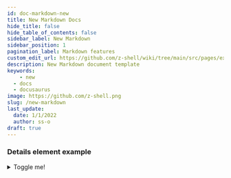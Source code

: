 ```yaml
---
id: doc-markdown-new
title: New Markdown Docs
hide_title: false
hide_table_of_contents: false
sidebar_label: New Markdown
sidebar_position: 1
pagination_label: Markdown features
custom_edit_url: https://github.com/z-shell/wiki/tree/main/src/pages/examples/draft.md
description: New Markdown document template
keywords:
	- new
  - docs
  - docusaurus
image: https://github.com/z-shell.png
slug: /new-markdown
last_update:
  date: 1/1/2022
  author: ss-o
draft: true
---
```


### Details element example

<details>
  <summary>Toggle me!</summary>
  <div>
    <div>This is the detailed content</div>
    <br/>
    <details>
      <summary>
        Nested toggle! Some surprise inside...
      </summary>
      <div>
        😲😲😲😲😲
      </div>
    </details>
  </div>
</details>

<!-- @format -->
